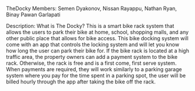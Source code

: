 TheDocky
Members: Semen Dyakonov, Nissan Rayappu, Nathan Ryan, Binay Pawan Garlapati

Description:
What is The Docky?
This is a smart bike rack system that allows the users to park their bike at home, school, shopping malls, and any other public place that allows for bike access. This bike docking system will come with an app that controls the locking system and will let you know how long the user can park their bike for. If the bike rack is located at a high traffic area, the property owners can add a payment system to the bike rack. Otherwise, the rack is free and is a first come, first serve system. When payments are required, they will work similarly to a parking garage system where you pay for the time spent in a parking spot, the user will be billed hourly through the app after taking the bike off the rack.
